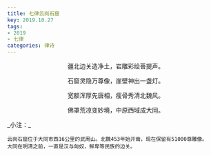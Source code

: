 ```yaml
---
title: 七律云岗石窟
key: 2019.10.27
tags: 
- 2019
- 七律
categories: 律诗
---
```


<p align="center">疆北边关造净土，岩雕彩绘菩提声。
</p>
<p align="center">石窟灵隐万尊像，崖壁神出一盏灯。
</p>
<p align="center">宽额浑厚先唐相，瘦骨秀清北魏风。
</p>
<p align="center">佛罩荒凉变妙境，中原西域成大同。
</p>
_小注：_

```
云岗石窟位于大同市西16公里的武周山。北魏453年始开凿，现在保留有51000尊雕像。
大同在明清之前，一直是汉与匈奴，鲜卑等民族的边关。
```